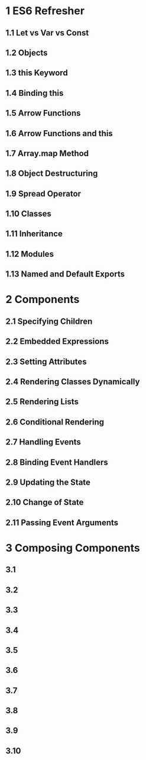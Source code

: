 # 1 ES6 Refresher

## 1.1 Let vs Var vs Const
## 1.2 Objects
## 1.3 this Keyword
## 1.4 Binding this
## 1.5 Arrow Functions
## 1.6 Arrow Functions and this
## 1.7 Array.map Method
## 1.8 Object Destructuring
## 1.9 Spread Operator
## 1.10 Classes
## 1.11 Inheritance
## 1.12 Modules
## 1.13 Named and Default Exports

# 2 Components

## 2.1 Specifying Children
## 2.2 Embedded Expressions
## 2.3 Setting Attributes
## 2.4 Rendering Classes Dynamically
## 2.5 Rendering Lists
## 2.6 Conditional Rendering
## 2.7 Handling Events
## 2.8 Binding Event Handlers
## 2.9 Updating the State
## 2.10 Change of State
## 2.11 Passing Event Arguments

# 3 Composing Components

## 3.1
## 3.2
## 3.3
## 3.4
## 3.5
## 3.6
## 3.7
## 3.8
## 3.9
## 3.10